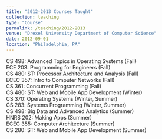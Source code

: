```yaml
---
title: "2012-2013 Courses Taught"
collection: teaching
type: "Course"
permalink: /teaching/2012-2013
venue: "Drexel University Department of Computer Science"
date: 2012-09-01
location: "Philadelphia, PA"
---
```


CS 498: Advanced Topics in Operating Systems (Fall)  
ECE 203: Programming for Engineers (Fall)  
CS 480: ST: Processor Architecture and Analysis (Fall)  
ECEC 357: Intro to Computer Networks (Fall)  
CS 361: Concurrent Programming (Fall)  
CS 480: ST: Web and Mobile App Development (Winter)  
CS 370: Operating Systems (Winter, Summer)  
CS 283: Systems Programming (Winter, Summer)  
CS 498: Big Data and Advanced Analytics (Summer)  
HNRS 202: Making Apps (Summer)  
ECEC 355: Computer Architecture (Summer)  
CS 280: ST: Web and Mobile App Development (Summer)  